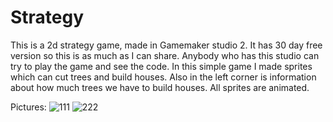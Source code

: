 # Strategy
This is a 2d strategy game, made in Gamemaker studio 2. It has 30 day free version so this is as much as I can share. Anybody who has this studio can try to play the game and see the code.
In this simple game I made sprites which can cut trees and build houses. Also in the left corner is information about how much trees we have to build houses.
All sprites are animated.

Pictures:
![111](https://user-images.githubusercontent.com/55032190/93636219-d4284700-f9f3-11ea-9e5a-9df2e123d32c.png)
![222](https://user-images.githubusercontent.com/55032190/93636222-d5597400-f9f3-11ea-9548-c42a35029186.png)
